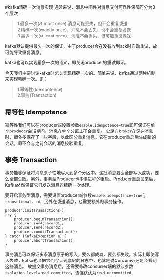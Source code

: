 ﻿#kafka精确一次消息实现
通常来说，消息中间件对消息交付可靠性保障可分为3个层次：
>1.最多一次(at most once),消息可能丢失，但不会重复发送  
2.精确一次(exactly once)，消息不会丢失，也不会重复发送  
3.最少一次(at least once)，消息不会丢失，但可能重复发送

kafka默认提供最少一次的保证，由于producer会在没有收到ack时自动重试，故可能导致重复消息。

kafka也可以实现最多一次的语义，即关闭producer的重试即可。

今天我们主要讨论kafka时怎么实现精确一次的。简单来说，kafka通过两种机制来实现精确一次。即：
>1.幂等性(Idempotence)  
2.事务(Transaction)  

## 幂等性 Idempotence
幂等性我们可以在producer端设置参数`enable.idempotence=true`即可保证在单个producer会话期间，消息在单个分区上不会重复。
它是有broker在保存消息时，额外多保存了一些字段，以此区分重复消息。它在producer重启后生成新的会话，即不会与之前会话的消息校验重复。

## 事务 Transaction
事务能够保证将消息原子性地写入到多个分区中。这批消息要么全部写入成功，要么全部失败。另外，事务型Producer也不惧进程的重启。Producer重启回来后，Kafka依然保证它们发送消息的精确一次处理。

要开启事务型消息，需要设置producer端参数`enable.idempotence=true`与`transctional. id`。另外在发送消息，也需要额外的事务操作。
```text
producer.initTransactions();
try {
    producer.beginTransaction();
    producer.send(record1);
    producer.send(record2);
    producer.commitTransaction();
} catch (KafkaException e) {
    producer.abortTransaction();
}
```
事务消息可以保证多条消息原子的写入，要么都成功，要么都失败。实际上即使写入失败，kafka也会把它们写入到底层的日志中，也就是说Consumer还是会看到这些消息。
故提交事务消息后，还需要修改consumer端的默认参数`isolation.level=read_committed`，该值默认为`read_uncommitted`.